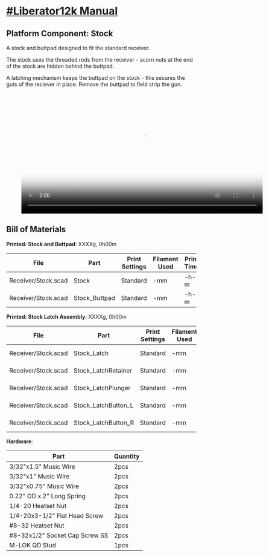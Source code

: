 # [\#Liberator12k Manual](../README.md)
## Platform Component: Stock

A stock and buttpad designed to fit the standard receiver.

The stock uses the threaded rods from the receiver - acorn nuts at the end of
the stock are hidden behind the buttpad.

A latching mechanism keeps the buttpad on the stock - this secures the guts of
the reciever in place. Remove the buttpad to field strip the gun.

<!-- blank line -->
<figure class="video_container">
  <video width="640" loop="true" preload="auto" controls="false" allowfullscreen="true" poster="Stock.png">
    <source src="Stock.mp4" type="video/mp4">
  </video>
</figure>
<!-- blank line -->

Bill of Materials
-----------------
**Printed: Stock and Buttpad**: XXXXg, 0h00m

| File                | Part             | Print Settings | Filament Used | Print Time |
|---------------------|------------------|----------------|---------------|------------|
| Receiver/Stock.scad | Stock            | Standard       | -mm           | -h-m       |
| Receiver/Stock.scad | Stock_Buttpad    | Standard       | -mm           | -h-m       |

**Printed: Stock Latch Assembly**: XXXXg, 0h00m

| File                | Part                | Print Settings | Filament Used | Print Time |
|---------------------|---------------------|----------------|---------------|------------|
| Receiver/Stock.scad | Stock_Latch         | Standard       | -mm           | -h-m       |
| Receiver/Stock.scad | Stock_LatchRetainer | Standard       | -mm           | -h-m       |
| Receiver/Stock.scad | Stock_LatchPlunger  | Standard       | -mm           | -h-m       |
| Receiver/Stock.scad | Stock_LatchButton_L | Standard       | -mm           | -h-m       |
| Receiver/Stock.scad | Stock_LatchButton_R | Standard       | -mm           | -h-m       |

**Hardware**:

| Part                                      | Quantity |
|-------------------------------------------|----------|
| 3/32"x1.5" Music Wire                     | 2pcs     |
| 3/32"x1" Music Wire                       | 2pcs     |
| 3/32"x0.75" Music Wire                    | 2pcs     |
| 0.22" OD x 2" Long Spring                 | 2pcs     |
| 1/4-20 Heatset Nut                        | 2pcs     |
| 1/4-20x3-1/2" Flat Head Screw             | 2pcs     |
| #8-32 Heatset Nut                         | 2pcs     |
| #8-32x1/2" Socket Cap Screw SS            | 2pcs     |
| M-LOK QD Stud                             | 1pcs     |

